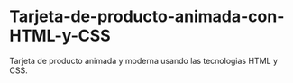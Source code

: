 # Tarjeta-de-producto-animada-con-HTML-y-CSS
Tarjeta de producto animada y moderna usando las tecnologias HTML y CSS.
